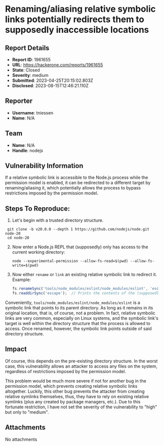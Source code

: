 # Renaming/aliasing relative symbolic links potentially redirects them to supposedly inaccessible locations

## Report Details
- **Report ID**: 1961655
- **URL**: https://hackerone.com/reports/1961655
- **State**: Closed
- **Severity**: medium
- **Submitted**: 2023-04-25T20:15:02.803Z
- **Disclosed**: 2023-08-15T12:46:21.110Z

## Reporter
- **Username**: tniessen
- **Name**: N/A

## Team
- **Name**: N/A
- **Handle**: nodejs

## Vulnerability Information
If a relative symbolic link is accessible to the Node.js process while the permission model is enabled, it can be redirected to a different target by renaming/aliasing it, which potentially allows the process to bypass restrictions imposed by the permission model.

## Steps To Reproduce:

1. Let's begin with a trusted directory structure.
  ```console
   git clone -b v20.0.0 --depth 1 https://github.com/nodejs/node.git node-20
   cd node-20
   ```
2. Now enter a Node.js REPL that (supposedly) only has access to the current working directory:
   ```console
   node --experimental-permission --allow-fs-read=$(pwd) --allow-fs-write=$(pwd)
   ```
3. Now either `rename` or `link` an existing relative symbolic link to redirect it. Example:
   ```js
   fs.renameSync('tools/node_modules/eslint/node_modules/eslint', 'escape');
   fs.readdirSync('escape');  // Prints the contents of the (supposedly inaccessible) parent directory.
   ```

Conveniently, `tools/node_modules/eslint/node_modules/eslint` is a symbolic link that points to its parent directory. As long as it remains in its original location, that is, of course, not a problem. In fact, relative symbolic links are very common, especially on Linux systems, and the symbolic link's target is well within the directory structure that the process is allowed to access. Once renamed, however, the symbolic link points outside of said directory structure.

## Impact

Of course, this depends on the pre-existing directory structure. In the worst case, this vulnerability allows an attacker to access any files on the system, regardless of restrictions imposed by the permission model.

This problem would be much more severe if not for another bug in the permission model, which prevents creating relative symbolic links altogether. Luckily, this other bug prevents the attacker from creating relative symlinks themselves, thus, they have to rely on existing relative symlinks (plus any created by package managers, etc.). Due to this fortunate restriction, I have not set the severity of the vulnerability to "high" but only to "medium".

## Attachments
No attachments
